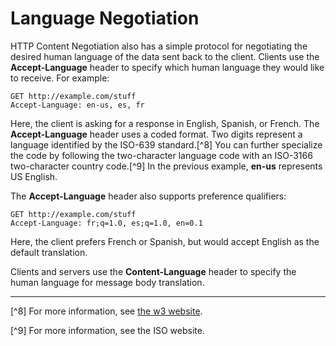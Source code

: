 # Language Negotiation


HTTP Content Negotiation also has a simple protocol for negotiating the desired human language of the data sent back to the client. Clients use the **Accept-Language** header to specify which human language they would like to receive. For example:


```
GET http://example.com/stuff
Accept-Language: en-us, es, fr
```


Here, the client is asking for a response in English, Spanish, or French. The **Accept-Language** header uses a coded format. Two digits represent a language identified by the ISO-639 standard.[^8] You can further specialize the code by following the two-character language code with an ISO-3166 two-character country code.[^9] In the previous example, **en-us** represents US English.


The **Accept-Language** header also supports preference qualifiers:


```
GET http://example.com/stuff
Accept-Language: fr;q=1.0, es;q=1.0, en=0.1
```

Here, the client prefers French or Spanish, but would accept English as the default translation.


Clients and servers use the **Content-Language** header to specify the human language for message body translation.

---

[^8] For more information, see [the w3 website](http://www.w3.org/wai/er/ig/ert/iso639.htm).

[^9] For more information, see the ISO website.


